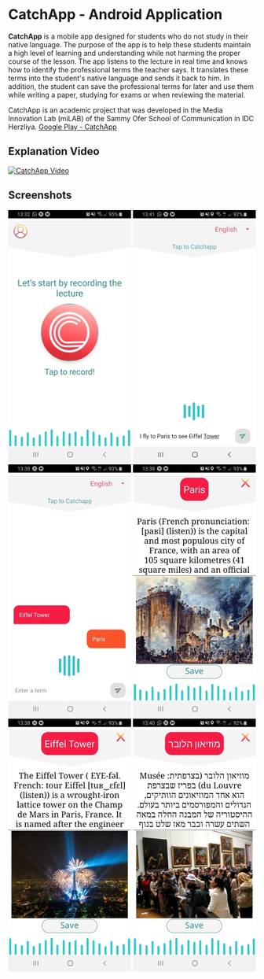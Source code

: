 # CatchApp - Android Application
**CatchApp** is a mobile app designed for students who do not study in their native language. The purpose of the app is to help these students maintain a high level of learning and understanding while not harming the proper course of the lesson. The app listens to the lecture in real time and knows how to identify the professional terms the teacher says. It translates these terms into the student's native language and sends it back to him. In addition, the student can save the professional terms for later and use them while writing a paper, studying for exams or when reviewing the material.

CatchApp is an academic project that was developed in the Media Innovation Lab (miLAB) of the Sammy Ofer School of Communication in IDC Herzliya.
[Google Play - CatchApp](https://play.google.com/store/apps/details?id=com.catchapp.nitai.client_nitai)


## Explanation Video
[![CatchApp Video](https://img.youtube.com/vi/aHP8iXopoiI/0.jpg)](https://www.youtube.com/watch?v=aHP8iXopoiI)
## Screenshots
![](media/img11.jpeg)
![](media/img22.jpeg)
![](media/img33.jpeg)
![](media/img44.jpeg)
![](media/img55.jpeg)
![](media/img66.jpeg)

